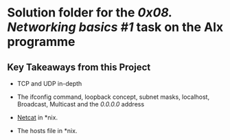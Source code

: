 # Solution folder for the **_0x08. Networking basics #1_** task on the Alx programme

## Key Takeaways from this Project

- TCP and UDP in-depth

- The ifconfig command, loopback concept, subnet masks, localhost, Broadcast, Multicast and the _0.0.0.0_ address

- [Netcat](https://linux.die.net/man/1/nc) in *nix.

- The hosts file in *nix.
